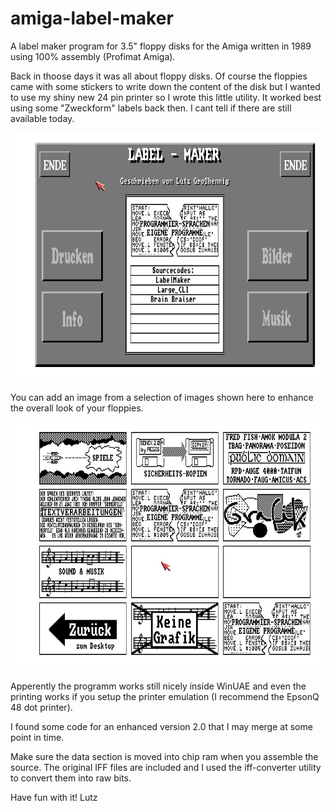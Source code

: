 # amiga-label-maker
A label maker program for 3.5" floppy disks for the Amiga written in 1989 using 100% assembly (Profimat Amiga).

Back in thoose days it was all about floppy disks. Of course the floppies came with some stickers to write down the content of the disk but I wanted to use my shiny new 24 pin printer so I wrote this little utility.
It worked best using some "Zweckform" labels back then. I cant tell if there are still available today.

![Screenshot](https://github.com/LutzGrosshennig/amiga-label-maker/blob/master/screenshots/LabelMaker_Main.jpg)

You can add an image from a selection of images shown here to enhance the overall look of your floppies.

![Screenshot](https://github.com/LutzGrosshennig/amiga-label-maker/blob/master/screenshots/LabelMaker_Images.jpg)

Apperently the programm works still nicely inside WinUAE and even the printing works if you setup the printer emulation (I recommend the EpsonQ 48 dot printer).

I found some code for an enhanced version 2.0 that I may merge at some point in time.

Make sure the data section is moved into chip ram when you assemble the source. 
The original IFF files are included and I used the iff-converter utility to convert them into raw bits.

Have fun with it!
Lutz
